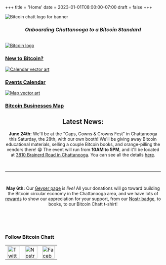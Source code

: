 +++
title = 'Home'
date = 2023-01-01T08:00:00-07:00
draft = false
+++


<div class="banner">
  <img class="banner-element" src="/images/Logos/BitcoinChatt_square-transparent.png" alt="Bitcoin chatt logo for banner"/>
</div>

<h3 style="text-align: center"><em>Onboarding Chattanooga to a Bitcoin Standard</em></h3>

<br>

<div class="nav">
  <div class="nav-box">
    <a href="./new-to-bitcoin">
      <img class="nav-element" src="./images/btc.png" alt="Bitcoin logo"/>
      <h3>New to Bitcoin?</h3>
    </a>
  </div>
  <!--
  <div class="nav-box">
    <a href="./coming_soon">
      <img class="nav-element" src="./images/placeholder.png" alt="Placeholder image"/>
      <h3>Blog</h3>
    </a>
  </div>-->
  <div class="nav-box">
    <a href="./calendar">
      <img class="nav-element" src="./images/calendar.png" alt="Calendar vector art"/>
      <h3>Events Calendar</h3>
    </a>
  </div>
  <div class="nav-box">
    <a href="./map">
      <img class="nav-element" src="./images/map.png" alt="Map vector art"/>
      <h3>Bitcoin Businesses Map</h3>
    </a>
  </div>
</div>

<div class="article">

<h2 style="text-align: center"><b>Latest News:</b></h2>

<center>

<b>June 24th:</b> We'll be at the "Caps, Gowns & Crowns Fest" in Chattanooga this Saturday, the 28th, with our own booth! We'll be giving away Bitcoin educational materials, selling a couple Bitcoin books, and orange-pilling the vendors there! 😁 The event will run from <b>10AM to 5PM</b>, and it'll be located at <a target="_blank" href="https://maps.app.goo.gl/tXro3Vip8yhWh8jWA">3810 Brainerd Road in Chattanooga</a>. You can see all the details <a target="_blank" href="https://x.com/BitcoinChatt/status/1937339418789994743">here</a>.

<br>

<hr>

<br>

<b>May 6th:</b> Our <a target="_blank" href="https://geyser.fund/project/bitcoinchatt">Geyser page</a> is <i>live!</i> All your donations will go toward building the Bitcoin circular economy in the Chattanooga area, and we have lots of <a target="_blank" href="https://geyser.fund/project/bitcoinchatt/rewards">rewards</a> to show our appreciation for your support, from our <a target="_blank" href="https://badges.page/a/naddr1qqt5y6t5vdhkjm3dgd5xzar594fh2ursdae8getjqgsyku2f36lyrrsupzuqsjw4j5n85vzmk2nemvlq5lrk3n0pss89rmgrqsqqqafevxe8te">Nostr badge</a>, to books, to our Bitcoin Chatt t-shirt!

<br>

</center>

</div>

<br>

<br>

<h3 class="social-links">Follow Bitcoin Chatt</h3>
<div class="social-links">
  <table>
    <tr>
      <td>
        <a target="_blank" href="https://x.com/bitcoinchatt">
          <img class="social-link" height="40rem" src="./images/Logos/Twitter-X-Logo.png" alt="Twitter/X"/>
        </a>
      </td>
      <td>
        <a target="_blank" href="https://njump.me/npub1fdc5nr47gx8pcz9cppyat9fx0gc9hv48nke7pf78drx7rpqw28ksqgx779">
          <img class="social-link" height="40rem" src="./images/Logos/Nostr-Logo.png" alt="Nostr"/>
        </a>
      </td>
      <td>
        <a target="_blank" href="https://www.facebook.com/profile.php?id=61576076722319">
          <img class="social-link" height="40rem" src="./images/Logos/Facebook-Logo.png" alt="Facebook"/>
        </a>
      </td>
    </tr>
  </table>
<br>
<br>
</div>
